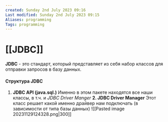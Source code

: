 ```yaml
---
created: Sunday 2nd July 2023 09:16
Last modified: Sunday 2nd July 2023 09:15
Aliases: programming
Tags: programming
---
```


# [[JDBC]]

**JDBC** - это стандарт, который представляет из себя набор классов для отправки запросов в базу данных.

#### Структура JDBC
1. **JDBC API (java.sql.)**
Именно в этом пакете находятся все наши классы, в т.ч. и *JDBC Driver Manger*
**2. JDBC Driver Manager**
Этот класс решает какой именно драйвер нам подключать (в зависимости от типа базы данных)
![[Pasted image 20231129124328.png|300]]